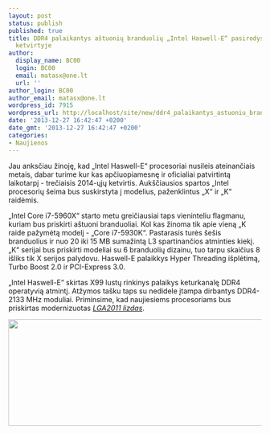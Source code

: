 ```yaml
---
layout: post
status: publish
published: true
title: DDR4 palaikantys aštuonių branduolių „Intel Haswell-E“ pasirodys trečiame 2014-ųjų
  ketvirtyje
author:
  display_name: BC00
  login: BC00
  email: matasx@one.lt
  url: ''
author_login: BC00
author_email: matasx@one.lt
wordpress_id: 7915
wordpress_url: http://localhost/site/new/ddr4_palaikantys_astuoniu_branduoliu_intel_haswelle_pasirodys_treciame_2014uju_ketvirtyje/
date: '2013-12-27 16:42:47 +0200'
date_gmt: '2013-12-27 16:42:47 +0200'
categories:
- Naujienos
---
```

<p>
	Jau anksčiau žinoję, kad &bdquo;Intel Haswell-E&ldquo; procesoriai nusileis ateinančiais metais, dabar turime kur kas apčiuopiamesnę ir oficialiai patvirtintą laikotarpį - trečiaisis 2014-ųjų ketvirtis. Auk&scaron;čiausios spartos &bdquo;Intel procesorių &scaron;eima bus suskirstyta į modelius, paženklintus &bdquo;X&ldquo; ir &bdquo;K&ldquo; raidėmis.</p>
<p>
	<span>&bdquo;Intel Core i7-5960X&ldquo; starto metu greičiausiai taps vieninteliu flagmanu, kuriam bus priskirti a&scaron;tuoni branduoliai. Kol kas žinoma tik apie vieną &bdquo;K raide pažymėtą modelį - &bdquo;Core i7-5930K&ldquo;. Pastarasis turės &scaron;e&scaron;is branduolius ir nuo 20 iki 15 MB sumažintą L3 spartinančios atminties kiekį. &bdquo;K&ldquo; serijai bus priskirti modeliai su 6 branduolių dizainu, tuo tarpu skaičius 8 i&scaron;liks tik X serijos palydovu. Haswell-E palaikkys Hyper Threading i&scaron;plėtimą, Turbo Boost 2.0 ir PCI-Express 3.0.</span></p>
<p>
	<span>&bdquo;Intel Haswell-E&ldquo; skirtas X99 lustų rinkinys palaikys keturkanalę DDR4 operatyvią atmintį.</span> Atžymos ta&scaron;ku taps su nedidele įtampa dirbantys DDR4-2133 MHz moduliai. Priminsime, kad naujiesiems procesoriams bus priskirtas modernizuotas <a href="http://www.technews.lt/tekstas/intel_haswelle_tures_iki_astuoniu_branduoliu_bei_palaikys_ddr4.html;;"><em>LGA2011 lizdas</em></a>.</p>
<p>
	<img alt="" src="http://technews.lt/userfiles/HaswellEspecs.png" style="width: 520px; height: 212px;" /></p>
